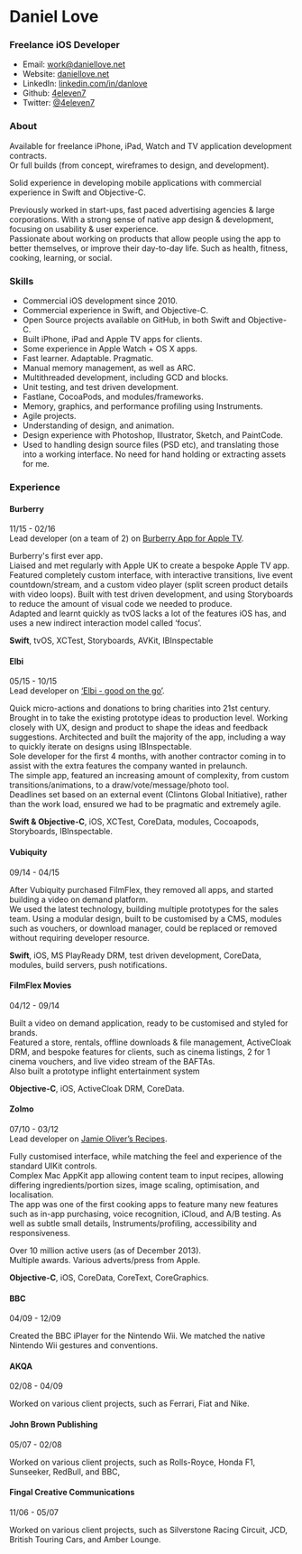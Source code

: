 Daniel Love
=============

### Freelance iOS Developer
- Email: [work@daniellove.net](mailto:work@daniellove.net)
- Website: [daniellove.net](http://daniellove.net)
- LinkedIn: [linkedin.com/in/danlove](https://linkedin.com/in/danlove)
- Github: [4eleven7](https://github.com/4eleven7)
- Twitter: [@4eleven7](https://twitter.com/4eleven7)

### About
Available for freelance iPhone, iPad, Watch and TV application development contracts.   
Or full builds (from concept, wireframes to design, and development).

Solid experience in developing mobile applications with commercial experience in Swift and Objective-C.

Previously worked in start-ups, fast paced advertising agencies & large corporations. With a strong sense of native app design & development, focusing on usability & user experience.  
Passionate about working on products that allow people using the app to better themselves, or improve their day-to-day life. Such as health, fitness, cooking, learning, or social.

### Skills
* Commercial iOS development since 2010.
* Commercial experience in Swift, and Objective-C.
* Open Source projects available on GitHub, in both Swift and Objective-C.
* Built iPhone, iPad and Apple TV apps for clients.
* Some experience in Apple Watch + OS X apps.
* Fast learner. Adaptable. Pragmatic.
* Manual memory management, as well as ARC.
* Multithreaded development, including GCD and blocks.
* Unit testing, and test driven development.
* Fastlane, CocoaPods, and modules/frameworks.
* Memory, graphics, and performance profiling using Instruments.
* Agile projects.
* Understanding of design, and animation.
* Design experience with Photoshop, Illustrator, Sketch, and PaintCode.
* Used to handling design source files (PSD etc), and translating those into a working interface. No need for hand holding or extracting assets for me.


### Experience

#### Burberry
11/15 - 02/16   
Lead developer (on a team of 2) on [Burberry App for Apple TV](http://www.burberryplc.com/media_centre/press_releases/2016/burberry_launches_on_apple_tv).   

Burberry's first ever app.   
Liaised and met regularly with Apple UK to create a bespoke Apple TV app.   
Featured completely custom interface, with interactive transitions, live event countdown/stream, and a custom video player (split screen product details with video loops). Built with test driven development, and using Storyboards to reduce the amount of visual code we needed to produce.    
Adapted and learnt quickly as tvOS lacks a lot of the features iOS has, and uses a new indirect interaction model called ‘focus’.

**Swift**, tvOS,  XCTest, Storyboards, AVKit, IBInspectable   

#### Elbi
05/15 - 10/15   
Lead developer on [‘Elbi - good on the go’](https://itunes.apple.com/app/elbi-good-on-the-go/id958215274?mt=8).   

Quick micro-actions and donations to bring charities into 21st century.   
Brought in to take the existing prototype ideas to production level. Working closely with UX, design and product to shape the ideas and feedback suggestions. Architected and built the majority of the app, including a way to quickly iterate on designs using IBInspectable.   
Sole developer for the first 4 months, with another contractor coming in to assist with the extra features the company wanted in prelaunch.   
The simple app, featured an increasing amount of complexity, from custom transitions/animations, to a draw/vote/message/photo tool.    
Deadlines set based on an external event (Clintons Global Initiative), rather than the work load, ensured we had to be pragmatic and extremely agile.   

**Swift & Objective-C**, iOS, XCTest, CoreData, modules, Cocoapods, Storyboards, IBInspectable.   

#### Vubiquity
09/14 - 04/15   

After Vubiquity purchased FilmFlex, they removed all apps, and started building a video on demand platform.   
We used the latest technology, building multiple prototypes for the sales team. Using a modular design, built to be customised by a CMS, modules such as vouchers, or download manager, could be replaced or removed without requiring developer resource.

**Swift**, iOS, MS PlayReady DRM, test driven development, CoreData, modules, build servers, push notifications.   

#### FilmFlex Movies
04/12 - 09/14   

Built a video on demand application, ready to be customised and styled for brands.   
Featured a store, rentals, offline downloads & file management, ActiveCloak DRM, and bespoke features for clients, such as cinema listings, 2 for 1 cinema vouchers, and live video stream of the BAFTAs.   
Also built a prototype inflight entertainment system    

**Objective-C**, iOS, ActiveCloak DRM, CoreData.   

#### Zolmo
07/10 - 03/12   
Lead developer on [Jamie Oliver’s Recipes](https://itunes.apple.com/gb/app/jamies-recipes/id398011800?mt=8).

Fully customised interface, while matching the feel and experience of the standard UIKit controls.    
Complex Mac AppKit app allowing content team to input recipes, allowing differing ingredients/portion sizes, image scaling, optimisation, and localisation.    
The app was one of the first cooking apps to feature many new features such as in-app purchasing, voice recognition, iCloud, and A/B testing. As well as subtle small details, Instruments/profiling, accessibility and responsiveness.   

Over 10 million active users (as of December 2013).   
Multiple awards. Various adverts/press from Apple.

**Objective-C**, iOS, CoreData, CoreText, CoreGraphics.    

#### BBC
04/09 - 12/09   

Created the BBC iPlayer for the Nintendo Wii. We matched the native Nintendo Wii gestures and conventions.

#### AKQA
02/08 - 04/09   

Worked on various client projects, such as Ferrari, Fiat and Nike.

#### John Brown Publishing
05/07 - 02/08   

Worked on various client projects, such as Rolls-Royce, Honda F1, Sunseeker, RedBull, and BBC,

#### Fingal Creative Communications
11/06 - 05/07   

Worked on various client projects, such as Silverstone Racing Circuit, JCD, British Touring Cars, and Amber Lounge.
